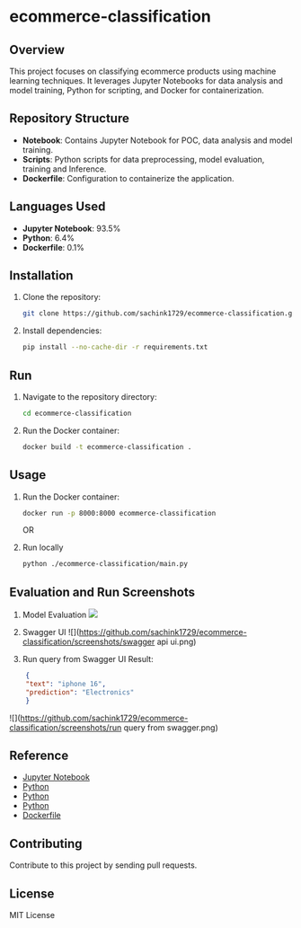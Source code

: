 # ecommerce-classification

## Overview
This project focuses on classifying ecommerce products using machine learning techniques. It leverages Jupyter Notebooks for data analysis and model training, Python for scripting, and Docker for containerization.

## Repository Structure
- **Notebook**: Contains Jupyter Notebook for POC, data analysis and model training.
- **Scripts**: Python scripts for data preprocessing, model evaluation, training and Inference.
- **Dockerfile**: Configuration to containerize the application.

## Languages Used
- **Jupyter Notebook**: 93.5%
- **Python**: 6.4%
- **Dockerfile**: 0.1%

## Installation
1. Clone the repository:
   ```bash
   git clone https://github.com/sachink1729/ecommerce-classification.git
   ```

2. Install dependencies:
   ```bash
   pip install --no-cache-dir -r requirements.txt
   ```

## Run
1. Navigate to the repository directory:
   ```bash
   cd ecommerce-classification
   ```
2. Run the Docker container:
   ```bash
   docker build -t ecommerce-classification .
   ```

## Usage
1. Run the Docker container:
   ```bash
   docker run -p 8000:8000 ecommerce-classification
   ```

   OR

2. Run locally
   ```bash
   python ./ecommerce-classification/main.py
   ```

## Evaluation and Run Screenshots
1. Model Evaluation
![](https://github.com/sachink1729/ecommerce-classification/screenshots/test_eval_result.png)

2. Swagger UI 
![](https://github.com/sachink1729/ecommerce-classification/screenshots/swagger api ui.png)

2. Run query from Swagger UI
Result:
```json
    {
    "text": "iphone 16",
    "prediction": "Electronics"
    }
```
![](https://github.com/sachink1729/ecommerce-classification/screenshots/run query from swagger.png)


## Reference
- [Jupyter Notebook](https://github.com/sachink1729/ecommerce-classification/src/abinbev_assignment_classification_colab.ipynb)
- [Python](https://github.com/sachink1729/ecommerce-classification/src/data_pipeline.py)
- [Python](https://github.com/sachink1729/ecommerce-classification/src/inference.py)
- [Python](https://github.com/sachink1729/ecommerce-classification/src/modelling_and_train.py)
- [Dockerfile](https://github.com/sachink1729/ecommerce-classification/blob/main/Dockerfile)

## Contributing
Contribute to this project by sending pull requests.

## License
MIT License